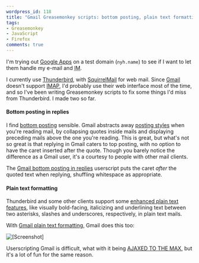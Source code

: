 ```yaml
---
wordpress_id: 118
title: "Gmail Greasemonkey scripts: bottom posting, plain text formatting"
tags:
- Greasemonkey
- JavaScript
- Firefox
comments: true
---
```

I'm trying out <a href="http://www.google.com/a">Google Apps</a> on a test domain (<code>nyh.name</code>) to see if I want to let them handle my e-mail and <abbr title="Instant Messaging">IM</abbr>.

I currently use <a href="http://www.mozilla.com/thunderbird/">Thunderbird</a>, with <a href="http://www.squirrelmail.org/">SquirrelMail</a> for web mail. Since <a href="http://mail.google.com/">Gmail</a> doesn't support <a href="http://en.wikipedia.org/wiki/Internet_Message_Access_Protocol#Advantages_over_POP3">IMAP</a>, I'd probably use their web interface most of the time, and so I've been writing Greasemonkey scripts to fix some things I'd miss from Thunderbird. I made two so far.

<!--more-->

<h4>Bottom posting in replies</h4>

I find <a href="http://mailformat.dan.info/quoting/bottom-posting.html">bottom posting</a> sensible. Gmail abstracts away <a href="http://en.wikipedia.org/wiki/Posting_styles">posting styles</a> when you're reading mail, by collapsing quotes inside mails and displaying preceding mails above the one you're reading. This is great, but what's not so great is that replying in Gmail caters to top posting, with no option to have the caret inserted after the quote. Though you barely notice the difference as a Gmail user, it's a courtesy to people with other mail clients.

The <a href="http://userscripts.org/scripts/show/8041">Gmail bottom posting in replies</a> userscript puts the caret <em>after</em> the quoted text when replying, shuffling whitespace as appropriate.

<h4>Plain text formatting</h4>

Thunderbird and some other clients support some <a href="http://kb.mozillazine.org/Thunderbird_:_FAQs_:_Viewing_Headers#Enhanced_plain_text_features">enhanced plain text features</a>, like visually bold-facing, italicizing and underlining text between two asterisks, slashes and underscores, respectively, in plain text mails.

With <a href="http://userscripts.org/scripts/show/8178">Gmail plain text formatting</a>, Gmail does this too:

<p class="center"><img src="https://henrik.nyh.se/uploads/gm-gmail-formatascii.png" alt="[Screenshot]" /></p>

Userscripting Gmail is difficult, what with it being <a href="http://www.ok-cancel.com/comic/105.html">AJAXED TO THE MAX</a>, but it's a lot of fun for the same reason.
